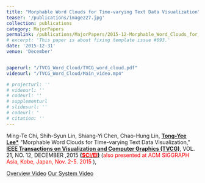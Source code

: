 ```yaml
---
title: "Morphable Word Clouds for Time-varying Text Data Visualization"
teaser: '/publications/image227.jpg'
collection: publications
category: MajorPapers
permalink: /publications/MajorPapers/2015-12-Morphable_Word_Clouds_for_Time_Varying_Text_Data_Visualization
# excerpt: 'This paper is about fixing template issue #693.'
date: '2015-12-31'
venue: 'December'


paperurl: "/TVCG_Word_Cloud/TVCG_word_cloud.pdf"
videourl: "/TVCG_Word_Cloud/Main_video.mp4"

# projecturl: ''
# videourl: ''
# codeurl: ''
# supplementurl
# slidesurl: ''
# codeurl: '
# citation: ''
---
```

	

Ming-Te Chi, Shih-Syun Lin, Shiang-Yi Chen, Chao-Hung Lin, <strong><u>Tong-Yee Lee*</u></strong> "Morphable Word Clouds for Time-varying Text Data Visualization," <strong><u>IEEE Transactions on Visualization and Computer Graphics (TVCG)</u></strong>, VOL. 21, NO. 12, DECEMBER ,2015 <strong><u> (<span style="color:red">SCI/EI</span>)</u></strong> (<span style="color:red">also presented at ACM SIGGRAPH Asia, Kobe, Japan, Nov. 2-5. 2015 </span>), 

[Overview Video](/TVCG_Word_Cloud/Main_video.mp4)
[Our System Video](/TVCG_Word_Cloud/Our_system.mp4)

 
